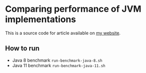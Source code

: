 # Comparing performance of JVM implementations

This is a source code for article available on [my website](https://www.fineconstant.com/posts/comparing-jvm-performance/).


## How to run

- Java 8 benchmark
  `run-benchmark-java-8.sh`
- Java 11 benchmark
  `run-benchmark-java-11.sh`
